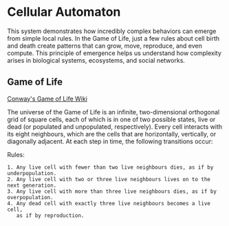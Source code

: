 # Cellular Automaton

This system demonstrates how incredibly complex behaviors can emerge from simple local rules. In the Game of Life, just a few rules about cell birth and death create patterns that can grow, move, reproduce, and even compute. This principle of emergence helps us understand how complexity arises in biological systems, ecosystems, and social networks.

## Game of Life

[Conway's Game of Life Wiki](https://en.wikipedia.org/wiki/Conway%27s_Game_of_Life)

The universe of the Game of Life is an infinite, two-dimensional orthogonal grid of square cells, each of which is in one of two possible states, live or dead (or populated and unpopulated, respectively). Every cell interacts with its eight neighbours, which are the cells that are horizontally, vertically, or diagonally adjacent. At each step in time, the following transitions occur:

Rules:

    1. Any live cell with fewer than two live neighbours dies, as if by underpopulation.
    2. Any live cell with two or three live neighbours lives on to the next generation.
    3. Any live cell with more than three live neighbours dies, as if by overpopulation.
    4. Any dead cell with exactly three live neighbours becomes a live cell, 
       as if by reproduction.
